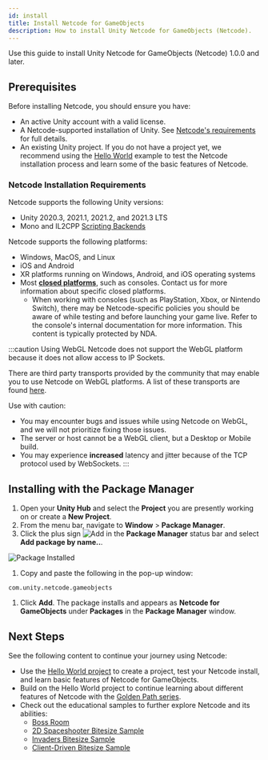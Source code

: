 ```yaml
---
id: install
title: Install Netcode for GameObjects
description: How to install Unity Netcode for GameObjects (Netcode). 
---
```


Use this guide to install Unity Netcode for GameObjects (Netcode) 1.0.0 and later.

## Prerequisites

Before installing Netcode, you should ensure you have:
  * An active Unity account with a valid license.
  * A Netcode-supported installation of Unity. See [Netcode's requirements](#netcode-installation-requirements) for full details.
  * An existing Unity project. If you do not have a project yet, we recommend using the [Hello World](../tutorials/helloworld.md) example to test the Netcode installation process and learn some of the basic features of Netcode.

### Netcode Installation Requirements

Netcode supports the following Unity versions:
* Unity 2020.3, 2021.1, 2021.2, and 2021.3 LTS <!--Confirm versions-->
* Mono and IL2CPP [Scripting Backends](https://docs.unity3d.com/Manual/scripting-backends.html)

Netcode supports the following platforms:
* Windows, MacOS, and Linux
* iOS and Android
* XR platforms running on Windows, Android, and iOS operating systems
* Most [**closed platforms**](https://unity.com/platform-installation), such as consoles. Contact us for more information about specific closed platforms.
  * When working with consoles (such as PlayStation, Xbox, or Nintendo Switch), there may be Netcode-specific policies you should be aware of while testing and before launching your game live. Refer to the console's internal documentation for more information. This content is typically protected by NDA.

:::caution Using WebGL
Netcode does not support the WebGL platform because it does not allow access to IP Sockets.

There are third party transports provided by the community that may enable you to use Netcode on WebGL platforms. A list of these transports are found [here](https://github.com/Unity-Technologies/multiplayer-community-contributions#transports).

Use with caution:
* You may encounter bugs and issues while using Netcode on WebGL, and we will not prioritize fixing those issues.
* The server or host cannot be a WebGL client, but a Desktop or Mobile build.
* You may experience **increased** latency and jitter because of the TCP protocol used by WebSockets.
:::

## Installing with the Package Manager

1. Open your **Unity Hub** and select the **Project** you are presently working on or create a **New Project**.
1. From the menu bar, navigate to **Window** > **Package Manager**.
1. Click the plus sign ![Add](/img/add.png) in the **Package Manager** status bar and select **Add package by name..**.

 ![Package Installed](/img/install/addbyname.png)

1. Copy and paste the following in the pop-up window:
```
com.unity.netcode.gameobjects
```

1. Click **Add**. The package installs and appears as **Netcode for GameObjects** under **Packages** in the **Package Manager** window.

## Next Steps

See the following content to continue your journey using Netcode:

* Use the [Hello World project](../tutorials/helloworld.md) to create a project, test your Netcode install, and learn basic features of Netcode for GameObjects.
* Build on the Hello World project to continue learning about different features of Netcode with the [Golden Path series](../tutorials/goldenpath_series/gp_intro.md).
* Check out the educational samples to further explore Netcode and its abilities:
  * [Boss Room](../learn/bossroom/getting-started-boss-room.md)
  * [2D Spaceshooter Bitesize Sample](../learn/bitesize/bitesize-spaceshooter.md)
  * [Invaders Bitesize Sample](../learn/bitesize/bitesize-invaders.md)
  * [Client-Driven Bitesize Sample](../learn/bitesize/bitesize-clientdriven.md)